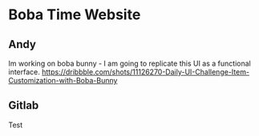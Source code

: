 # Boba Time Website

## Andy

Im working on boba bunny - I am going to replicate this UI as a functional interface. 
https://dribbble.com/shots/11126270-Daily-UI-Challenge-Item-Customization-with-Boba-Bunny 

## Gitlab

Test